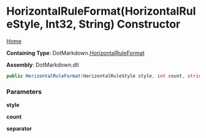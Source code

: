 # HorizontalRuleFormat\(HorizontalRuleStyle, Int32, String\) Constructor

[Home](../../../README.md)

**Containing Type**: DotMarkdown\.[HorizontalRuleFormat](../README.md)

**Assembly**: DotMarkdown\.dll

```csharp
public HorizontalRuleFormat(HorizontalRuleStyle style, int count, string separator)
```

### Parameters

**style**

**count**

**separator**